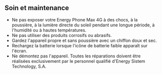 ## Soin et maintenance

*	Ne pas exposer votre Energy Phone Max 4G à des chocs, à la poussière, à la lumière directe du soleil pendant une longue période, à l'humidité ou à hautes températures.
*	Ne pas utiliser des produits corrosifs ou abrasifs.
*	Gardez l'appareil propre et sans poussière avec un chiffon doux et sec.
*	Rechargez la batterie lorsque l'icône de batterie faible apparaît sur l'écran.
*	Ne démontez pas l'appareil. Toutes les réparations doivent être réalisées exclusivement par le personnel qualifié d'Energy Sistem Technology, S.A.
